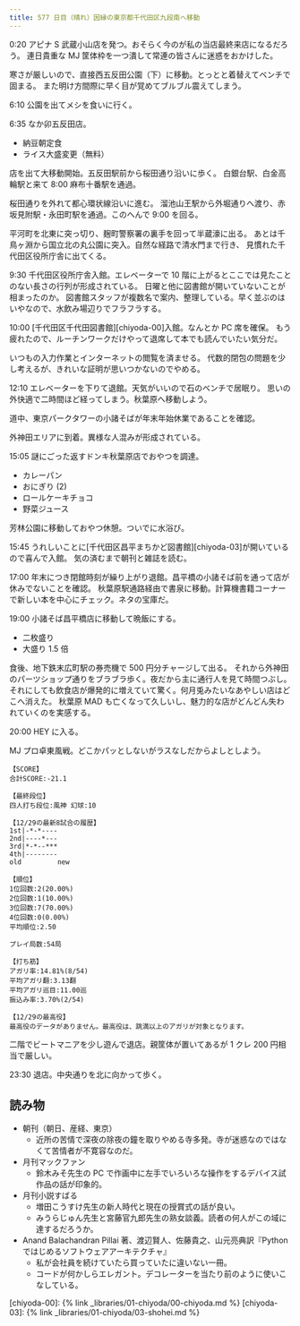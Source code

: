 ```yaml
---
title: 577 日目（晴れ）因縁の東京都千代田区九段南へ移動
---
```


0:20 アピナ S 武蔵小山店を発つ。おそらく今のが私の当店最終来店になるだろう。
連日貴重な MJ 筐体枠を一つ潰して常連の皆さんに迷惑をおかけした。

寒さが厳しいので、直接西五反田公園（下）に移動。とっとと着替えてベンチで固まる。
また明け方間際に早く目が覚めてブルブル震えてしまう。

6:10 公園を出てメシを食いに行く。

6:35 なか卯五反田店。

* 納豆朝定食
* ライス大盛変更（無料）

店を出て大移動開始。五反田駅前から桜田通り沿いに歩く。
白銀台駅、白金高輪駅と来て 8:00 麻布十番駅を通過。

桜田通りを外れて都心環状線沿いに進む。
溜池山王駅から外堀通りへ渡り、赤坂見附駅・永田町駅を通過。このへんで 9:00 を回る。

平河町を北東に突っ切り、麹町警察署の裏手を回って半蔵濠に出る。
あとは千鳥ヶ淵から国立北の丸公園に突入。自然な経路で清水門まで行き、
見慣れた千代田区役所庁舎に出てくる。

9:30 千代田区役所庁舎入館。エレベーターで 10 階に上がるとここでは見たことのない長さの行列が形成されている。
日曜と他に図書館が開いていないことが相まったのか。
図書館スタッフが複数名で案内、整理している。早く並ぶのはいやなので、水飲み場辺りでフラフラする。

10:00 [千代田区千代田図書館][chiyoda-00]入館。なんとか PC 席を確保。
もう疲れたので、ルーチンワークだけやって退席して本でも読んでいたい気分だ。

いつもの入力作業とインターネットの閲覧を済ませる。
代数的閉包の問題を少し考えるが、きれいな証明が思いつかないのでやめる。

12:10 エレベーターを下りて退館。天気がいいので石のベンチで居眠り。
思いの外快適で二時間ほど経ってしまう。秋葉原へ移動しよう。

道中、東京パークタワーの小諸そばが年末年始休業であることを確認。

外神田エリアに到着。異様な人混みが形成されている。

15:05 謎にごった返すドンキ秋葉原店でおやつを調達。

* カレーパン
* おにぎり (2)
* ロールケーキチョコ
* 野菜ジュース

芳林公園に移動しておやつ休憩。ついでに水浴び。

15:45 うれしいことに[千代田区昌平まちかど図書館][chiyoda-03]が開いているので喜んで入館。
気の済むまで朝刊と雑誌を読む。

17:00 年末につき閉館時刻が繰り上がり退館。昌平橋の小諸そば前を通って店が休みでないことを確認。
秋葉原駅通路経由で書泉に移動。計算機書籍コーナーで新しい本を中心にチェック。ネタの宝庫だ。

19:00 小諸そば昌平橋店に移動して晩飯にする。

* 二枚盛り
* 大盛り 1.5 倍

食後、地下鉄末広町駅の券売機で 500 円分チャージして出る。
それから外神田のパーツショップ通りをブラブラ歩く。夜だから主に通行人を見て時間つぶし。
それにしても飲食店が爆発的に増えていて驚く。何月兎みたいなあやしい店はどこへ消えた。
秋葉原 MAD も亡くなって久しいし、魅力的な店がどんどん失われていくのを実感する。

20:00 HEY に入る。

MJ プロ卓東風戦。どこかパッとしないがラスなしだからよしとしよう。

```text
【SCORE】
合計SCORE:-21.1

【最終段位】
四人打ち段位:風神 幻球:10

【12/29の最新8試合の履歴】
1st|-*-*----
2nd|----*---
3rd|*-*--***
4th|--------
old         new

【順位】
1位回数:2(20.00%)
2位回数:1(10.00%)
3位回数:7(70.00%)
4位回数:0(0.00%)
平均順位:2.50

プレイ局数:54局

【打ち筋】
アガリ率:14.81%(8/54)
平均アガリ翻:3.13翻
平均アガリ巡目:11.00巡
振込み率:3.70%(2/54)

【12/29の最高役】
最高役のデータがありません。最高役は、跳満以上のアガリが対象となります。
```

二階でビートマニアを少し遊んで退店。親筐体が置いてあるが 1 クレ 200 円相当で厳しい。

23:30 退店。中央通りを北に向かって歩く。

## 読み物

* 朝刊（朝日、産経、東京）
  * 近所の苦情で深夜の除夜の鐘を取りやめる寺多発。寺が迷惑なのではなくて苦情者が不寛容なのだ。
* 月刊マックファン
  * 鈴木みそ先生の PC で作画中に左手でいろいろな操作をするデバイス試作品の話が印象的。
* 月刊小説すばる
  * 増田こうすけ先生の新人時代と現在の授賞式の話が良い。
  * みうらじゅん先生と宮藤官九郎先生の熟女談義。読者の何人がこの域に達するだろうか。
* Anand Balachandran Pillai 著、渡辺賢人、佐藤貴之、山元亮典訳『Python ではじめるソフトウェアアーキテクチャ』
  * 私が会社員を続けていたら買っていたに違いない一冊。
  * コードが何かしらエレガント。デコレーターを当たり前のように使いこなしている。

[chiyoda-00]: {% link _libraries/01-chiyoda/00-chiyoda.md %}
[chiyoda-03]: {% link _libraries/01-chiyoda/03-shohei.md %}
